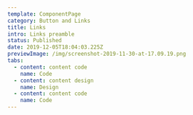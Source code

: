 ```yaml
---
template: ComponentPage
category: Button and Links
title: Links
intro: Links preamble
status: Published
date: 2019-12-05T18:04:03.225Z
previewImage: /img/screenshot-2019-11-30-at-17.09.19.png
tabs:
  - content: content code
    name: Code
  - content: content design
    name: Design
  - content: content code
    name: Code
---
```


